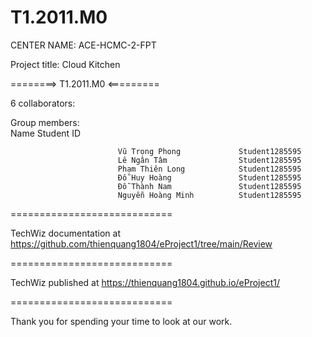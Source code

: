 # T1.2011.M0
CENTER NAME: ACE-HCMC-2-FPT

Project title: Cloud Kitchen

========> T1.2011.M0   <=========

6 collaborators:

 Group members:            
                             Name	                      Student ID
                             
                            Vũ Trọng Phong             Student1285595
                            Lê Ngân Tâm                Student1285595
                            Phạm Thiên Long            Student1285595
                            Đỗ Huy Hoàng               Student1285595  
                            Đỗ Thành Nam               Student1285595
                            Nguyễn Hoàng Minh          Student1285595
                            
                          
============================

TechWiz documentation at https://github.com/thienquang1804/eProject1/tree/main/Review

============================

 TechWiz published at https://thienquang1804.github.io/eProject1/

============================

Thank you for spending your time to look at our work.
